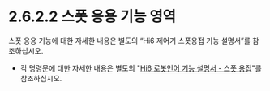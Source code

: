 ﻿# 2.6.2.2 스폿 응용 기능 영역

스폿 응용 기능에 대한 자세한 내용은 별도의 “Hi6 제어기 스폿용접 기능 설명서”를 참조하십시오.

* 각 명령문에 대한 자세한 내용은 별도의 "[Hi6 로봇언어 기능 설명서 - 스폿 용접](https://hrbook-hrc.web.app/#/view/doc-spot-weld/korean/README)"를 참조하십시오.
